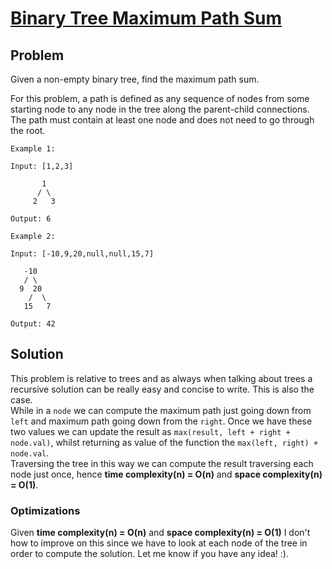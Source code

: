# [Binary Tree Maximum Path Sum](https://leetcode.com/explore/challenge/card/30-day-leetcoding-challenge/532/week-5/3314/)

## Problem

Given a non-empty binary tree, find the maximum path sum.

For this problem, a path is defined as any sequence of nodes from some starting node to any node in the tree along the parent-child connections. The path must contain at least one node and does not need to go through the root.

```
Example 1:

Input: [1,2,3]

       1
      / \
     2   3

Output: 6
```
```
Example 2:

Input: [-10,9,20,null,null,15,7]

   -10
   / \
  9  20
    /  \
   15   7

Output: 42
```

## Solution

This problem is relative to trees and as always when talking about trees a recursive solution can be really easy and concise to write. This is also the case.  
While in a `node` we can compute the maximum path just going down from `left` and maximum path going down from the `right`. Once we have these two values we can update the result as `max(result, left + right + node.val)`, whilst returning as value of the function the `max(left, right) + node.val`.  
Traversing the tree in this way we can compute the result traversing each node just once, hence **time complexity(n) = O(n)** and **space complexity(n) = O(1)**.

### Optimizations

Given **time complexity(n) = O(n)** and **space complexity(n) = O(1)** I don't how to improve on this since we have to look at each node of the tree in order to compute the solution. Let me know if you have any idea! :).
